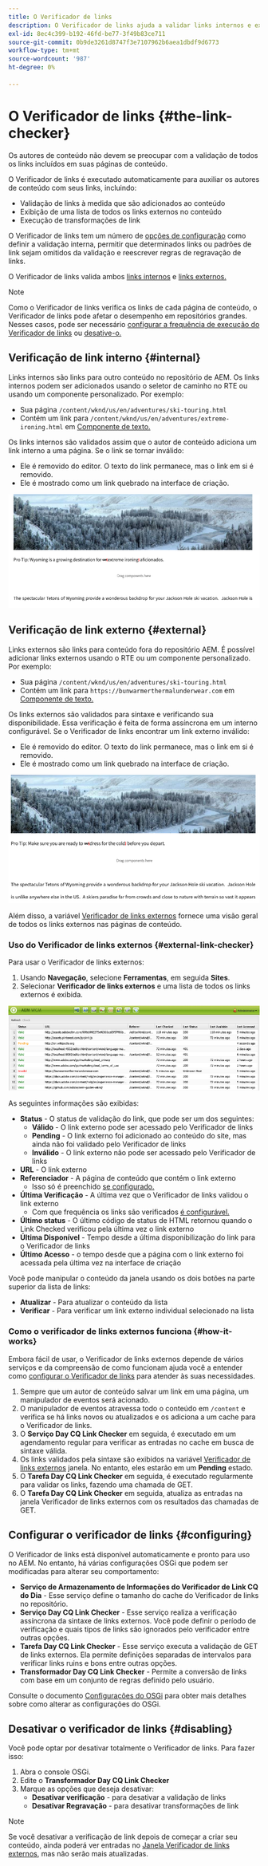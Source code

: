 ```yaml
---
title: O Verificador de links
description: O Verificador de links ajuda a validar links internos e externos e permite a regravação de links.
exl-id: 8ec4c399-b192-46fd-be77-3f49b83ce711
source-git-commit: 0b9de3261d8747f3e7107962b6aea1dbdf9d6773
workflow-type: tm+mt
source-wordcount: '987'
ht-degree: 0%

---
```


# O Verificador de links {#the-link-checker}

Os autores de conteúdo não devem se preocupar com a validação de todos os links incluídos em suas páginas de conteúdo.

O Verificador de links é executado automaticamente para auxiliar os autores de conteúdo com seus links, incluindo:

* Validação de links à medida que são adicionados ao conteúdo
* Exibição de uma lista de todos os links externos no conteúdo
* Execução de transformações de link

O Verificador de links tem um número de [opções de configuração](#configuring) como definir a validação interna, permitir que determinados links ou padrões de link sejam omitidos da validação e reescrever regras de regravação de links.

O Verificador de links valida ambos [links internos](#internal) e [links externos.](#external)

>[!NOTE]
>
>Como o Verificador de links verifica os links de cada página de conteúdo, o Verificador de links pode afetar o desempenho em repositórios grandes. Nesses casos, pode ser necessário [configurar a frequência de execução do Verificador de links](#configuring) ou [desative-o.](#disabling)

## Verificação de link interno {#internal}

Links internos são links para outro conteúdo no repositório de AEM. Os links internos podem ser adicionados usando o seletor de caminho no RTE ou usando um componente personalizado. Por exemplo:

* Sua página `/content/wknd/us/en/adventures/ski-touring.html`
* Contém um link para `/content/wknd/us/en/adventures/extreme-ironing.html` em [Componente de texto.](https://experienceleague.adobe.com/docs/experience-manager-core-components/using/components/text.html)

Os links internos são validados assim que o autor de conteúdo adiciona um link interno a uma página. Se o link se tornar inválido:

* Ele é removido do editor. O texto do link permanece, mas o link em si é removido.
* Ele é mostrado como um link quebrado na interface de criação.

![Link interno quebrado ao criar uma página](assets/link-checker-invalid-link-internal.png)

## Verificação de link externo {#external}

Links externos são links para conteúdo fora do repositório AEM. É possível adicionar links externos usando o RTE ou um componente personalizado. Por exemplo:

* Sua página `/content/wknd/us/en/adventures/ski-touring.html`
* Contém um link para `https://bunwarmerthermalunderwear.com` em [Componente de texto.](https://experienceleague.adobe.com/docs/experience-manager-core-components/using/components/text.html)

Os links externos são validados para sintaxe e verificando sua disponibilidade. Essa verificação é feita de forma assíncrona em um interno configurável. Se o Verificador de links encontrar um link externo inválido:

* Ele é removido do editor. O texto do link permanece, mas o link em si é removido.
* Ele é mostrado como um link quebrado na interface de criação.

![Link interno quebrado ao criar uma página](assets/link-checker-invalid-link-external.png)

Além disso, a variável [Verificador de links externos](#external-link-checker) fornece uma visão geral de todos os links externos nas páginas de conteúdo.

### Uso do Verificador de links externos {#external-link-checker}

Para usar o Verificador de links externos:

1. Usando **Navegação**, selecione **Ferramentas**, em seguida **Sites**.
1. Selecionar **Verificador de links externos** e uma lista de todos os links externos é exibida.

![A janela Verificador de links externos](assets/external-link-checker.png)

As seguintes informações são exibidas:

* **Status** - O status de validação do link, que pode ser um dos seguintes:
   * **Válido** - O link externo pode ser acessado pelo Verificador de links
   * **Pending** - O link externo foi adicionado ao conteúdo do site, mas ainda não foi validado pelo Verificador de links
   * **Inválido** - O link externo não pode ser acessado pelo Verificador de links
* **URL** - O link externo
* **Referenciador** - A página de conteúdo que contém o link externo
   * Isso só é preenchido [se configurado.](#configuring)
* **Última Verificação** - A última vez que o Verificador de links validou o link externo
   * Com que frequência os links são verificados [é configurável.](#configuring)
* **Último status** - O último código de status de HTML retornou quando o Link Checked verificou pela última vez o link externo
* **Última Disponível** - Tempo desde a última disponibilização do link para o Verificador de links
* **Último Acesso** - o tempo desde que a página com o link externo foi acessada pela última vez na interface de criação

Você pode manipular o conteúdo da janela usando os dois botões na parte superior da lista de links:

* **Atualizar** - Para atualizar o conteúdo da lista
* **Verificar** - Para verificar um link externo individual selecionado na lista

### Como o verificador de links externos funciona {#how-it-works}

Embora fácil de usar, o Verificador de links externos depende de vários serviços e da compreensão de como funcionam ajuda você a entender como [configurar o Verificador de links](#configuring) para atender às suas necessidades.

1. Sempre que um autor de conteúdo salvar um link em uma página, um manipulador de eventos será acionado.
1. O manipulador de eventos atravessa todo o conteúdo em `/content` e verifica se há links novos ou atualizados e os adiciona a um cache para o Verificador de links.
1. O **Serviço Day CQ Link Checker** em seguida, é executado em um agendamento regular para verificar as entradas no cache em busca de sintaxe válida.
1. Os links validados pela sintaxe são exibidos na variável [Verificador de links externos](#external-link-checker) janela. No entanto, eles estarão em um **Pending** estado.
1. O **Tarefa Day CQ Link Checker** em seguida, é executado regularmente para validar os links, fazendo uma chamada de GET.
1. O **Tarefa Day CQ Link Checker** em seguida, atualiza as entradas na janela Verificador de links externos com os resultados das chamadas de GET.

## Configurar o verificador de links {#configuring}

O Verificador de links está disponível automaticamente e pronto para uso no AEM. No entanto, há várias configurações OSGi que podem ser modificadas para alterar seu comportamento:

* **Serviço de Armazenamento de Informações do Verificador de Link CQ do Dia** - Esse serviço define o tamanho do cache do Verificador de links no repositório.
* **Serviço Day CQ Link Checker** - Esse serviço realiza a verificação assíncrona da sintaxe de links externos. Você pode definir o período de verificação e quais tipos de links são ignorados pelo verificador entre outras opções.
* **Tarefa Day CQ Link Checker** - Esse serviço executa a validação de GET de links externos. Ela permite definições separadas de intervalos para verificar links ruins e bons entre outras opções.
* **Transformador Day CQ Link Checker** - Permite a conversão de links com base em um conjunto de regras definido pelo usuário.

Consulte o documento [Configurações do OSGi](/help/sites-deploying/osgi-configuration-settings.md) para obter mais detalhes sobre como alterar as configurações do OSGi.

## Desativar o verificador de links {#disabling}

Você pode optar por desativar totalmente o Verificador de links. Para fazer isso:

1. Abra o console OSGi.
1. Edite o **Transformador Day CQ Link Checker**
1. Marque as opções que deseja desativar:
   * **Desativar verificação** - para desativar a validação de links
   * **Desativar Regravação** - para desativar transformações de link

>[!NOTE]
>
>Se você desativar a verificação de link depois de começar a criar seu conteúdo, ainda poderá ver entradas no [Janela Verificador de links externos](#external-link-checker), mas não serão mais atualizadas.
